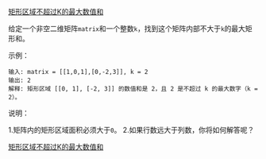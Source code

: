 [矩形区域不超过K的最大数值和](https://leetcode-cn.com/problems/max-sum-of-rectangle-no-larger-than-k/)

给定一个非空二维矩阵`matrix`和一个整数`k`，找到这个矩阵内部不大于`k`的最大矩形和。

示例：

```
输入: matrix = [[1,0,1],[0,-2,3]], k = 2
输出: 2 
解释: 矩形区域 [[0, 1], [-2, 3]] 的数值和是 2，且 2 是不超过 k 的最大数字（k = 2）。
```

说明：

1.矩阵内的矩形区域面积必须大于`0`。
2.如果行数远大于列数，你将如何解答呢？

[矩形区域不超过K的最大数值和](https://leetcode-cn.com/problems/max-sum-of-rectangle-no-larger-than-k/solution/ju-xing-qu-yu-bu-chao-guo-kde-zui-da-shu-zhi-he-by/)